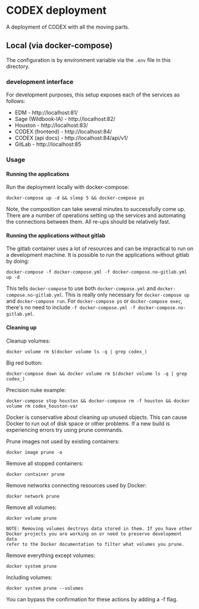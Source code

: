 # CODEX deployment

A deployment of CODEX with all the moving parts.

## Local (via docker-compose)

The configuration is by environment variable via the `.env` file in this directory.

### development interface

For development purposes, this setup exposes each of the services as follows:

<!-- don't use port 80 when defining any hosts -->
- EDM - http://localhost:81/
- Sage (Wildbook-IA) - http://localhost:82/
- Houston - http://localhost:83/
- CODEX (frontend) - http://localhost:84/
- CODEX (api docs) - http://localhost:84/api/v1/
- GitLab - http://localhost:85

### Usage

#### Running the applications

Run the deployment locally with docker-compose:

    docker-compose up -d && sleep 5 && docker-compose ps

Note, the composition can take several minutes to successfully come up.
There are a number of operations setting up the services and automating the connections between them.
All re-ups should be relatively fast.

#### Running the applications without gitlab

The gitlab container uses a lot of resources and can be impractical to
run on a development machine.  It is possible to run the applications
without gitlab by doing:

    docker-compose -f docker-compose.yml -f docker-compose.no-gitlab.yml up -d

This tells `docker-compose` to use both `docker-compose.yml` and
`docker-compose.no-gitlab.yml`.  This is really only necessary for
`docker-compose up` and `docker-compose run`.  For `docker-compose ps`
or `docker-compose exec`, there's no need to include
`-f docker-compose.yml -f docker-compose.no-gitlab.yml`.

#### Cleaning up

Cleanup volumes:

    docker volume rm $(docker volume ls -q | grep codex_)

Big red button:

    docker-compose down && docker volume rm $(docker volume ls -q | grep codex_)

Precision nuke example:

    docker-compose stop houston && docker-compose rm -f houston && docker volume rm codex_houston-var

Docker is conservative about cleaning up unused objects. This can cause Docker to run out of disk space or
other problems. If a new build is experiencing errors try using prune commands.

Prune images not used by existing containers:

    docker image prune -a

Remove all stopped containers:

    docker container prune

Remove networks connecting resources used by Docker:

    docker network prune

Remove all volumes:

    docker volume prune

    NOTE: Removing volumes destroys data stored in them. If you have other Docker projects you are working on or need to preserve development data
    refer to the Docker documentation to filter what volumes you prune.

Remove everything except volumes:

    docker system prune

Including volumes:

    docker system prune --volumes

You can bypass the confirmation for these actions by adding a -f flag.
